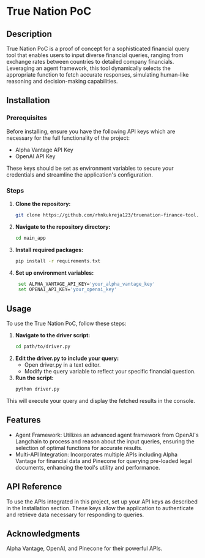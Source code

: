 # True Nation PoC

## Description

True Nation PoC is a proof of concept for a sophisticated financial query tool that enables users to input diverse financial queries, ranging from exchange rates between countries to detailed company financials. Leveraging an agent framework, this tool dynamically selects the appropriate function to fetch accurate responses, simulating human-like reasoning and decision-making capabilities.

## Installation

### Prerequisites

Before installing, ensure you have the following API keys which are necessary for the full functionality of the project:
- Alpha Vantage API Key
- OpenAI API Key

These keys should be set as environment variables to secure your credentials and streamline the application's configuration.

### Steps

1. **Clone the repository:**
   ```bash
   git clone https://github.com/rhnkukreja123/truenation-finance-tool.git
2. **Navigate to the repository directory:**
   ```bash
   cd main_app
3. **Install required packages:**
   ```bash
   pip install -r requirements.txt
4. **Set up environment variables:**
   ```bash
    set ALPHA_VANTAGE_API_KEY='your_alpha_vantage_key'
    set OPENAI_API_KEY='your_openai_key'
## Usage

To use the True Nation PoC, follow these steps:

1. **Navigate to the driver script:**
    ```bash
    cd path/to/driver.py
2. **Edit the driver.py to include your query:**
    + Open driver.py in a text editor.
    + Modify the query variable to reflect your specific financial question.
3. **Run the script:**
    ```bash
    python driver.py
This will execute your query and display the fetched results in the console.

## Features
+ Agent Framework: Utilizes an advanced agent framework from OpenAI's Langchain to process and reason about the input queries, ensuring the selection of optimal functions for accurate results.
+ Multi-API Integration: Incorporates multiple APIs including Alpha Vantage for financial data and Pinecone for querying pre-loaded legal documents, enhancing the tool's utility and performance.


## API Reference

To use the APIs integrated in this project, set up your API keys as described in the Installation section. These keys allow the application to authenticate and retrieve data necessary for responding to queries.



## Acknowledgments
Alpha Vantage, OpenAI, and Pinecone for their powerful APIs.
